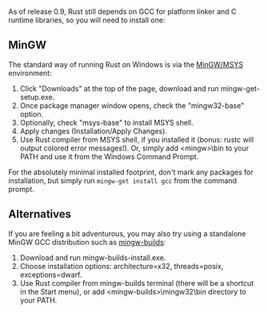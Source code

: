 As of release 0.9, Rust still depends on GCC for platform linker and C runtime libraries, so you will need to install one:

## MinGW
The standard way of running Rust on Windows is via the [MinGW/MSYS](http://www.mingw.org/) environment:

1. Click "Downloads" at the top of the page, download and run mingw-get-setup.exe.
2. Once package manager window opens, check the "mingw32-base" option.
3. Optionally, check "msys-base" to install MSYS shell.
4. Apply changes (Installation/Apply Changes).
5. Use Rust compiler from MSYS shell, if you installed it (bonus: rustc will output colored error messages!).  Or, simply add \<mingw\>\bin to your PATH and use it from the Windows Command Prompt.

For the absolutely minimal installed footprint, don't mark any packages for installation, but simply run `mingw-get install gcc` from the command prompt.


## Alternatives

If you are feeling a bit adventurous, you may also try using a standalone MinGW GCC distribution such as [mingw-builds](http://sourceforge.net/projects/mingwbuilds/):

1. Download and run mingw-builds-install.exe.
2. Choose installation options: architecture=x32, threads=posix, exceptions=dwarf.
3. Use Rust compiler from mingw-builds terminal (there will be a shortcut in the Start menu), or add \<mingw-builds\>\mingw32\bin directory to your PATH.

